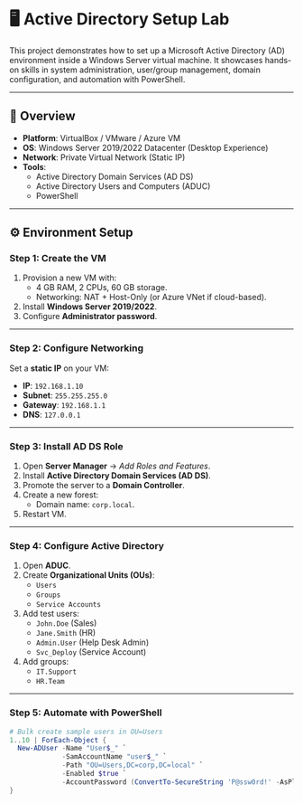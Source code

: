 # 🖥️ Active Directory Setup Lab

This project demonstrates how to set up a Microsoft Active Directory (AD) environment inside a Windows Server virtual machine. It showcases hands-on skills in system administration, user/group management, domain configuration, and automation with PowerShell.  

---

## 📌 Overview
- **Platform**: VirtualBox / VMware / Azure VM  
- **OS**: Windows Server 2019/2022 Datacenter (Desktop Experience)  
- **Network**: Private Virtual Network (Static IP)  
- **Tools**:  
  - Active Directory Domain Services (AD DS)  
  - Active Directory Users and Computers (ADUC)  
  - PowerShell  

---

## ⚙️ Environment Setup

### Step 1: Create the VM
1. Provision a new VM with:  
   - 4 GB RAM, 2 CPUs, 60 GB storage.  
   - Networking: NAT + Host-Only (or Azure VNet if cloud-based).  
2. Install **Windows Server 2019/2022**.  
3. Configure **Administrator password**.  

---

### Step 2: Configure Networking
Set a **static IP** on your VM:  
- **IP**: `192.168.1.10`  
- **Subnet**: `255.255.255.0`  
- **Gateway**: `192.168.1.1`  
- **DNS**: `127.0.0.1`  

---

### Step 3: Install AD DS Role
1. Open **Server Manager** → *Add Roles and Features*.  
2. Install **Active Directory Domain Services (AD DS)**.  
3. Promote the server to a **Domain Controller**.  
4. Create a new forest:  
   - Domain name: `corp.local`.  
5. Restart VM.  

---

### Step 4: Configure Active Directory
1. Open **ADUC**.  
2. Create **Organizational Units (OUs)**:  
   - `Users`  
   - `Groups`  
   - `Service Accounts`  
3. Add test users:  
   - `John.Doe` (Sales)  
   - `Jane.Smith` (HR)  
   - `Admin.User` (Help Desk Admin)  
   - `Svc_Deploy` (Service Account)  
4. Add groups:  
   - `IT.Support`  
   - `HR.Team`  

---

### Step 5: Automate with PowerShell
```powershell
# Bulk create sample users in OU=Users
1..10 | ForEach-Object {
  New-ADUser -Name "User$_" `
             -SamAccountName "user$_" `
             -Path "OU=Users,DC=corp,DC=local" `
             -Enabled $true `
             -AccountPassword (ConvertTo-SecureString 'P@ssw0rd!' -AsPlainText -Force)
}
